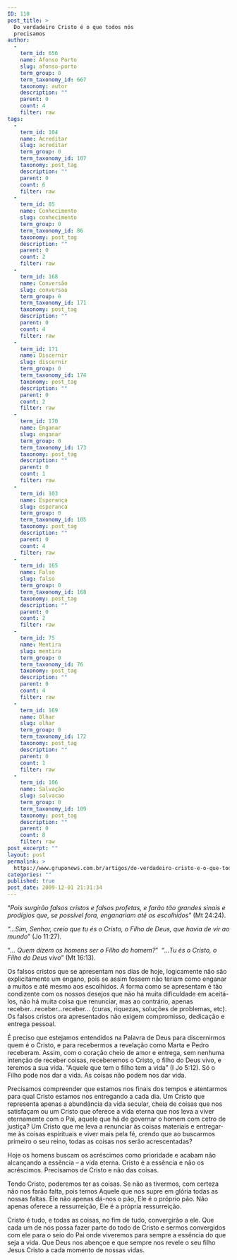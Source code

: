 ```yaml
---
ID: 110
post_title: >
  Do verdadeiro Cristo é o que todos nós
  precisamos
author:
  - 
    term_id: 656
    name: Afonso Porto
    slug: afonso-porto
    term_group: 0
    term_taxonomy_id: 667
    taxonomy: autor
    description: ""
    parent: 0
    count: 4
    filter: raw
tags:
  - 
    term_id: 104
    name: Acreditar
    slug: acreditar
    term_group: 0
    term_taxonomy_id: 107
    taxonomy: post_tag
    description: ""
    parent: 0
    count: 6
    filter: raw
  - 
    term_id: 85
    name: Conhecimento
    slug: conhecimento
    term_group: 0
    term_taxonomy_id: 86
    taxonomy: post_tag
    description: ""
    parent: 0
    count: 2
    filter: raw
  - 
    term_id: 168
    name: Conversão
    slug: conversao
    term_group: 0
    term_taxonomy_id: 171
    taxonomy: post_tag
    description: ""
    parent: 0
    count: 4
    filter: raw
  - 
    term_id: 171
    name: Discernir
    slug: discernir
    term_group: 0
    term_taxonomy_id: 174
    taxonomy: post_tag
    description: ""
    parent: 0
    count: 2
    filter: raw
  - 
    term_id: 170
    name: Enganar
    slug: enganar
    term_group: 0
    term_taxonomy_id: 173
    taxonomy: post_tag
    description: ""
    parent: 0
    count: 1
    filter: raw
  - 
    term_id: 103
    name: Esperança
    slug: esperanca
    term_group: 0
    term_taxonomy_id: 105
    taxonomy: post_tag
    description: ""
    parent: 0
    count: 4
    filter: raw
  - 
    term_id: 165
    name: Falso
    slug: falso
    term_group: 0
    term_taxonomy_id: 168
    taxonomy: post_tag
    description: ""
    parent: 0
    count: 2
    filter: raw
  - 
    term_id: 75
    name: Mentira
    slug: mentira
    term_group: 0
    term_taxonomy_id: 76
    taxonomy: post_tag
    description: ""
    parent: 0
    count: 4
    filter: raw
  - 
    term_id: 169
    name: Olhar
    slug: olhar
    term_group: 0
    term_taxonomy_id: 172
    taxonomy: post_tag
    description: ""
    parent: 0
    count: 1
    filter: raw
  - 
    term_id: 106
    name: Salvação
    slug: salvacao
    term_group: 0
    term_taxonomy_id: 109
    taxonomy: post_tag
    description: ""
    parent: 0
    count: 8
    filter: raw
post_excerpt: ""
layout: post
permalink: >
  https://www.gruponews.com.br/artigos/do-verdadeiro-cristo-e-o-que-todos-nos-precisamos
categories: ""
published: true
post_date: 2009-12-01 21:31:34
---
```

“<em>Pois surgirão falsos cristos e falsos profetas, e farão tão grandes sinais e prodígios que, se possível fora, enganariam até os escolhidos</em>” (Mt 24:24).

<em>“...Sim, Senhor, creio que tu és o Cristo, o Filho de Deus, que havia de vir ao mundo</em>” (Jo 11:27).

“<em>... Quem dizem os homens ser o Filho do homem?</em>”  “<em>...Tu és o Cristo, o Filho do Deus vivo</em>” (Mt 16:13).

Os falsos cristos que se apresentam nos dias de hoje, logicamente não são explicitamente um engano, pois se assim fossem não teriam como enganar a muitos e até mesmo aos escolhidos. A forma como se apresentam é tão condizente com os nossos desejos que não há muita dificuldade em aceitá-los, não há muita coisa que renunciar, mas ao contrário, apenas receber...receber...receber... (curas, riquezas, soluções de problemas, etc). Os falsos cristos ora apresentados não exigem compromisso, dedicação e entrega pessoal.

É preciso que estejamos entendidos na Palavra de Deus para discernirmos quem é o Cristo, e para recebermos a revelação como Marta e Pedro receberam. Assim, com o coração cheio de amor e entrega, sem nenhuma intenção de receber coisas, receberemos o Cristo, o filho do Deus vivo, e teremos a sua vida. “Aquele que tem o filho tem a vida” (I Jo 5:12). Só o Filho pode nos dar a vida. As coisas não podem nos dar vida.

Precisamos compreender que estamos nos finais dos tempos e atentarmos para qual Cristo estamos nos entregando a cada dia. Um Cristo que representa apenas a abundância da vida secular, cheia de coisas que nos satisfaçam ou um Cristo que oferece a vida eterna que nos leva a viver eternamente com o Pai, aquele que há de governar o homem com cetro de justiça? Um Cristo que me leva a renunciar às coisas materiais e entregar-me às coisas espirituais e viver mais pela fé, crendo que ao buscarmos primeiro o seu reino, todas as coisas nos serão acrescentadas?

Hoje os homens buscam os acréscimos como prioridade e acabam não alcançando a essência – a vida eterna. Cristo é a essência e não os acréscimos. Precisamos de Cristo e não das coisas.

Tendo Cristo, poderemos ter as coisas. Se não as tivermos, com certeza não nos farão falta, pois temos Aquele que nos supre em glória todas as nossas faltas. Ele não apenas dá-nos o pão, Ele é o próprio pão. Não apenas oferece a ressurreição, Ele é a própria ressurreição.

Cristo é tudo, e todas as coisas, no fim de tudo, convergirão a ele. Que cada um de nós possa fazer parte do todo de Cristo e sermos convergidos com ele para o seio do Pai onde viveremos para sempre a essência do que seja a vida. Que Deus nos abençoe e que sempre nos revele o seu filho Jesus Cristo a cada momento de nossas vidas.
